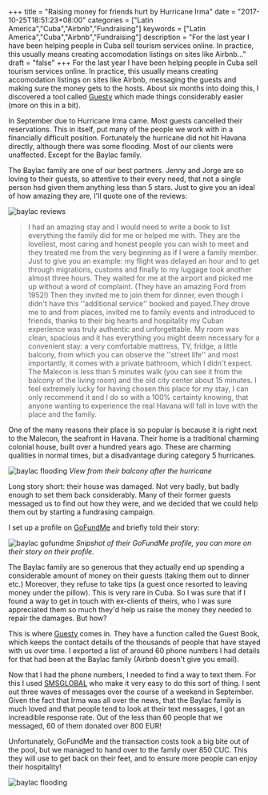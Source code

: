+++
title = "Raising money for friends hurt by Hurricane Irma"
date = "2017-10-25T18:51:23+08:00"
categories = ["Latin America","Cuba","Airbnb","Fundraising"]
keywords = ["Latin America","Cuba","Airbnb","Fundraising"]
description = "For the last year I have been helping people in Cuba sell tourism services online. In practice, this usually means creating accomodation listings on sites like Airbnb..."
draft = "false"
+++
For the last year I have been helping people in Cuba sell tourism services online. In practice, this usually means creating accomodation listings on sites like Airbnb, messaging the guests and making sure the money gets to the hosts. About six months into doing this, I discovered a tool called [Guesty](https://www.guesty.com/) which made things considerably easier (more on this in a bit).

In September due to Hurricane Irma came. Most guests cancelled their reservations. This in itself, put many of the people we work with in a financially difficult position. Fortunately the hurricane did not hit Havana directly, although there was some flooding. Most of our clients were unaffected. Except for the Baylac family.

The Baylac family are one of our best partners. Jenny and Jorge are so loving to their guests, so attentive to their every need, that not a single person hsd given them anything less than 5 stars. Just to give you an ideal of how amazing they are, I'll quote one of the reviews:

![baylac reviews](\\images\\baylac1.PNG)

>I had an amazing stay and I would need to write a book to list everything the family did for me or helped me with. They are the loveliest, most caring and honest people you can wish to meet and they treated me from the very beginning as if I were a family member. Just to give you an example: my flight was delayed an hour and to get through migrations, customs and finally to my luggage took another almost three hours. They waited for me at the airport and picked me up without a word of complaint. (They have an amazing Ford from 1952!) Then they invited me to join them for dinner, even though I didn't have this ''additional service'' booked and payed.They drove me to and from places, invited me to family events and introduced to friends, thanks to their big hearts and hospitality my Cuban experience was truly authentic and unforgettable. My room was clean, spacious and it has everything you might deem necessary for a convenient stay: a very comfortable mattress, TV, fridge, a little balcony, from which you can observe the ''street life'' and most importantly, it comes with a private bathroom, which I didn't expect. The Malecon is less than 5 minutes walk (you can see it from the balcony of the living room) and the old city center about 15 minutes. I feel extremely lucky for having chosen this place for my stay, I can only recommend it and I do so with a 100% certainty knowing, that anyone wanting to experience the real Havana will fall in love with the place and the family.

One of the many reasons their place is so popular is because it is right next to the Malecon, the seafront in Havana. Their home is a traditional charming colonial house, built over a hundred years ago. These are charming qualities in normal times, but a disadvantage during category 5 hurricanes.

![baylac flooding](\\images\\baylac3.jpg)
*View from their balcony after the hurricane*

Long story short: their house was damaged. Not very badly, but badly enough to set them back considerably. Many of their former guests messaged us to find out how they were, and we decided that we could help them out by starting a fundrasing campaign.

I set up a profile on [GoFundMe](https://www.gofundme.com/baylac-family) and briefly told their story:

![baylac gofundme](\\images\\baylac2.PNG)
*Snipshot of their GoFundMe profile, you can more on their story on their profile.*

The Baylac family are so generous that they actually end up spending a considerable amount of money on their guests (taking them out to dinner etc.) Moreover, they refuse to take tips (a guest once resorted to leaving money under the pillow). This is very rare in Cuba. So I  was sure that if I found a way to get in touch with ex-clients of theirs, who I was sure appreciated them so much they'd help us raise the money they needed to repair the damages. But how?

This is where [Guesty](https://www.guesty.com/) comes in. They have a function called the Guest Book, which keeps the contact details of the thousands of people that have stayed with us over time. I exported a list of around 60 phone numbers I had details for that had been at the Baylac family (Airbnb doesn't give you email).

Now that I had the phone numbers, I needed to find a way to text them. For this I used [SMSGLOBAL](https://www.smsglobal.com/) who make it very easy to do this sort of thing. I sent out three waves of messages over the course of a weekend in September. Given the fact that Irma was all over the news, that the Baylac family is much loved and that people tend to look at their text messages, I got an increadible response rate. Out of the less than 60 people that we messaged, 60 of them donated over 800 EUR!

Unfortunately, GoFundMe and the transaction costs took a big bite out of the pool, but we managed to hand over to the family over 850 CUC. This they will use to get back on their feet, and to ensure more people can enjoy their hospitality!

![baylac flooding](\\images\\baylac4.jpg)
